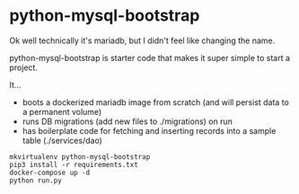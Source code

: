 # python-mysql-bootstrap

Ok well technically it's mariadb, but I didn't feel like changing the name. 

python-mysql-bootstrap is starter code that makes it super simple to start a project.

It...

* boots a dockerized mariadb image from scratch (and will persist data to a permanent volume)
* runs DB migrations (add new files to ./migrations) on run
* has boilerplate code for fetching and inserting records into a sample table (./services/dao)

```
mkvirtualenv python-mysql-bootstrap
pip3 install -r requirements.txt
docker-compose up -d
python run.py
```